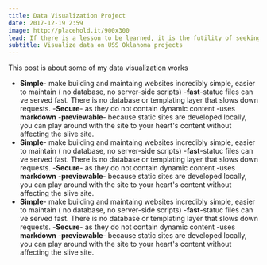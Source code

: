 ```yaml
---
title: Data Visualization Project
date: 2017-12-19 2:59
image: http://placehold.it/900x300
lead: If there is a lesson to be learned, it is the futility of seeking fulfillment in outer space. We need to judge ourselfs by who we are, not by where we go.
subtitle: Visualize data on USS Oklahoma projects
---
```


This post is about some of my data visualization works
- **Simple**- make building and maintaing websites incredibly simple, easier to maintain ( no database, no server-side scripts)
-**fast**-statuc files can ve served fast. There is no database or templating layer that slows down requests.
-**Secure**- as they do not contain dynamic content
-uses **markdown**
-**previewable**- because static sites are developed locally, you can play around with the site to your heart's content without affecting the slive site.
- **Simple**- make building and maintaing websites incredibly simple, easier to maintain ( no database, no server-side scripts)
-**fast**-statuc files can ve served fast. There is no database or templating layer that slows down requests.
-**Secure**- as they do not contain dynamic content
-uses **markdown**
-**previewable**- because static sites are developed locally, you can play around with the site to your heart's content without affecting the slive site.
- **Simple**- make building and maintaing websites incredibly simple, easier to maintain ( no database, no server-side scripts)
-**fast**-statuc files can ve served fast. There is no database or templating layer that slows down requests.
-**Secure**- as they do not contain dynamic content
-uses **markdown**
-**previewable**- because static sites are developed locally, you can play around with the site to your heart's content without affecting the slive site.

